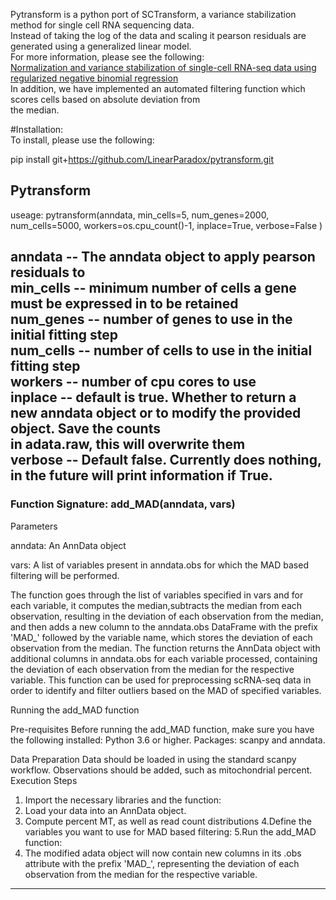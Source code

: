 Pytransform is a python port of SCTransform, a variance stabilization method for single cell RNA sequencing data.  
Instead of taking the log of the data and scaling it pearson residuals are generated using a generalized linear model.  
For more information, please see the following:  
[Normalization and variance stabilization of single-cell RNA-seq data using regularized negative binomial regression](https://genomebiology.biomedcentral.com/articles/10.1186/s13059-019-1874-1)  
In addition, we have implemented an automated filtering function which scores cells based on absolute deviation from  
the median.  

#Installation:  
To install, please use the following:  

pip install git+https://github.com/LinearParadox/pytransform.git
  
  
## Pytransform  

useage: pytransform(anndata, min_cells=5, num_genes=2000, num_cells=5000, workers=os.cpu_count()-1, inplace=True,
                verbose=False )  

anndata -- The anndata object to apply pearson residuals to  
min_cells -- minimum number of cells a gene must be expressed in to be retained  
num_genes -- number of genes to use in the initial fitting step  
num_cells -- number of cells to use in the initial fitting step  
workers -- number of cpu cores to use  
inplace -- default is true. Whether to return a new anndata object or to modify the provided object.  **Save the counts  
in adata.raw, this will overwrite them**  
verbose -- Default false. Currently does nothing, in the future will print information if True.
---------------------------------------------------------------------------------------------------------  
  
  


### Function Signature: add_MAD(anndata, vars)

Parameters

anndata: An AnnData object

vars: A list of variables present in anndata.obs for which the MAD based filtering will be performed.

The function goes through the list of variables specified in vars and for each variable, it computes the median,subtracts the median from each observation, resulting 
in the deviation of each observation from the median, and then adds a new column to the anndata.obs DataFrame with the prefix 'MAD_' followed by the variable name, 
which stores the deviation of each observation from the median. The function returns the AnnData object with additional columns in anndata.obs for each variable processed, 
containing the deviation of each observation from the median for the respective variable. This function can be used for preprocessing scRNA-seq data in order to identify and 
filter outliers based on the MAD of specified variables.

Running the add_MAD function

Pre-requisites
Before running the add_MAD function, make sure you have the following installed:
Python 3.6 or higher.
Packages: scanpy and anndata. 

Data Preparation
Data should be loaded in using the standard scanpy workflow. Observations should be added, such as mitochondrial percent.
Execution Steps

1. Import the necessary libraries and the function:
2. Load your data into an AnnData object.
3. Compute percent MT, as well as read count distributions
4.Define the variables you want to use for MAD based filtering:
5.Run the add_MAD function:
6. The modified adata object will now contain new columns in its .obs attribute with the prefix 'MAD_', representing the deviation of each observation from the median for the respective variable.

---------
